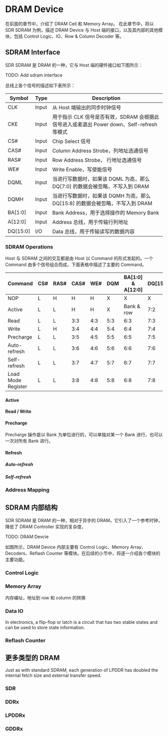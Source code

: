 # DRAM Device

在前面的章节中，介绍了 DRAM Cell 和 Memory Array。
在此章节中，将以 SDR SDRAM 为例，描述 DRAM Device 与 Host 端的接口，以及其内部的其他模块，包括 Control Logic、IO、Row & Column Decoder 等。

## SDRAM Interface

SDR SDRAM 是 DRAM 的一种，它与 Host 端的硬件接口如下图所示：

TODO: Add sdram interface

总线上各个信号的描述如下表所示：

| Symbol | Type | Description |
| -- | -- | -- |
| CLK | Input | 从 Host 端输出的同步时钟信号 |
| CKE | Input | 用于指示 CLK 信号是否有效，SDRAM 会根据此信号进入或者退出 Power down、Self-refresh 等模式 |
| CS# | Input | Chip Select 信号 |
| CAS# | Input | Column Address Strobe，列地址选通信号 |
| RAS# | Input | Row Address Strobe， 行地址选通信号 |
| WE# | Input | Write Enable，写使能信号 |
| DQML | Input | 当进行写数据时，如果该 DQML 为高，那么 DQ[7:0] 的数据会被忽略，不写入到 DRAM |
| DQMH | Input | 当进行写数据时，如果该 DQMH 为高，那么 DQ[15:8] 的数据会被忽略，不写入到 DRAM |
| BA[1:0] | Input | Bank Address，用于选择操作的 Memory Bank |
| A[12:0] | Input | Address 总线，用于传输行列地址 |
| DQ[15:0] | I/O | Data 总线，用于传输读写的数据内容 |

### SDRAM Operations

Host 与 SDRAM 之间的交互都是由 Host 以 Command 的形式发起的。一个 Command 由多个信号组合而成，下面表格中描述了主要的 Command。

| Command | CS# | RAS# | CAS# | WE# | DQM | BA[1:0] & A[12:0] | DQ[15:0] |
| -- | -- | -- | -- | -- | -- | -- | -- |
| NOP                | L | H | H | H | X | X | X |
| Active             | L | L | H | H | X | Bank & row | 7:2 |
| Read               | L | L | 3:3 | 4:3 | 5:3 | 6:3 | 7:3 |
| Write              | L | H | 3:4 | 4:4 | 5:4 | 6:4 | 7:4 |
| Precharge          | L | L | 3:5 | 4:5 | 5:5 | 6:5 | 7:5 |
| Auto-refresh       | L | L | 3:6 | 4:6 | 5:6 | 6:6 | 7:6 |
| Self-refresh       | L | L | 3:7 | 4:7 | 5:7 | 6:7 | 7:7 |
| Load Mode Register | L | L | 3:8 | 4:8 | 5:8 | 6:8 | 7:8 |


#### Active

#### Read / Write

#### Precharge

Precharge 操作是以 Bank 为单位进行的，可以单独对某一个 Bank 进行，也可以一次对所有 Bank 进行。

#### Refresh

##### Auto-refresh
##### Self-refresh

### Address Mapping



## SDRAM 内部结构

SDR SDRAM 是 DRAM 的一种，相对于异步的 DRAM，它引入了一个参考时钟，降低了 DRAM Controller 实现的复杂度，

TODO: DRAM Devcie

如图所示，DRAM Device 内部主要有 Control Logic、Memory Array、Decoders、Reflash Counter 等模块。在后续的小节中，将逐一介绍各个模块的主要功能。

### Control Logic



### Memory Array

内存编址，地址到 row 和 column 的转换

### Data IO

In electronics, a flip-flop or latch is a circuit that has two stable states and can be used to store state information. 

### Reflash Counter

## 更多类型的 DRAM

Just as with standard SDRAM, each generation of LPDDR has doubled the internal fetch size and external transfer speed.

### SDR

### DDRx

### LPDDRx

### GDDRx